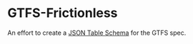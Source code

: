 # GTFS-Frictionless
An effort to create a [JSON Table Schema](http://frictionlessdata.io/guides/json-table-schema/) for the GTFS spec.

